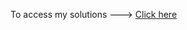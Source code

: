 To access my solutions ---> <a href="http://geekresearchlab.net/coursera/android-handheld-1/week1-quiz.pdf">Click here</a>
